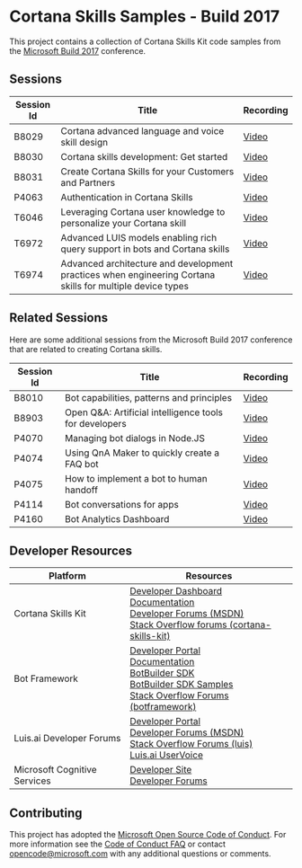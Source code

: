  # Cortana Skills Samples - Build 2017

This project contains a collection of Cortana Skills Kit code samples from the [Microsoft Build 2017](http://build.microsoft.com/) conference.

## Sessions

| Session Id | Title | Recording |
|------------|-------|-----------|
| B8029 | Cortana advanced language and voice skill design | [Video](https://channel9.msdn.com/events/Build/2017/B8029) |
| B8030 | Cortana skills development: Get started | [Video](https://channel9.msdn.com/events/Build/2017/B8030) |
| B8031 | Create Cortana Skills for your Customers and Partners | [Video](https://channel9.msdn.com/events/Build/2017/B8031) |
| P4063 | Authentication in Cortana Skills | [Video](https://channel9.msdn.com/events/Build/2017/P4063) |
| T6046 | Leveraging Cortana user knowledge to personalize your Cortana skill | [Video](https://channel9.msdn.com/events/Build/2017/T6046) |
| T6972 | Advanced LUIS models enabling rich query support in bots and Cortana skills | [Video](https://channel9.msdn.com/events/Build/2017/T6972) |
| T6974 | Advanced architecture and development practices when engineering Cortana skills for multiple device types | [Video](https://channel9.msdn.com/events/Build/2017/T6974) |

## Related Sessions

Here are some additional sessions from the Microsoft Build 2017 conference that are related to creating Cortana skills.

| Session Id | Title | Recording |
|------------|-------|-----------|
| B8010 | Bot capabilities, patterns and principles | [Video](https://channel9.msdn.com/events/Build/2017/B8010) |
| B8903 | Open Q&A: Artificial intelligence tools for developers | [Video](https://channel9.msdn.com/events/Build/2017/B8903) |
| P4070 | Managing bot dialogs in Node.JS | [Video](https://channel9.msdn.com/events/Build/2017/P4070) |
| P4074 | Using QnA Maker to quickly create a FAQ bot | [Video](https://channel9.msdn.com/events/Build/2017/P4074) |
| P4075 | How to implement a bot to human handoff | [Video](https://channel9.msdn.com/events/Build/2017/P4075) |
| P4114 | Bot conversations for apps | [Video](https://channel9.msdn.com/events/Build/2017/P4114) |
| P4160 | Bot Analytics Dashboard | [Video](https://channel9.msdn.com/events/Build/2017/P4160) |

## Developer Resources

| Platform     | Resources |
|--------------|-----------|
| Cortana Skills Kit | [Developer Dashboard](https://developer.microsoft.com/en-US/cortana/dashboard)<br/>[Documentation](http://aka.ms/CortanaSkillsDocs)<br/>[Developer Forums (MSDN)](https://social.msdn.microsoft.com/Forums/en-us/home?forum=cortanaskillskit )<br/>[Stack Overflow forums (cortana-skills-kit)](http://stackoverflow.com/questions/tagged/cortana-skills-kit) |
| Bot Framework| [Developer Portal](https://dev.botframework.com/)<br/>[Documentation](https://aka.ms/botdocs)<br/>[BotBuilder SDK](https://github.com/Microsoft/BotBuilder)<br/>[BotBuilder SDK Samples](https://github.com/Microsoft/BotBuilder-Samples)<br/>[Stack Overflow Forums (botframework)](http://stackoverflow.com/questions/tagged/botframework) |
| Luis.ai Developer Forums | [Developer Portal](https://www.luis.ai/)<br/>[Developer Forums (MSDN)](https://social.msdn.microsoft.com/Forums/windows/home?forum=LUIS)<br/>[Stack Overflow Forums (luis)](http://stackoverflow.com/questions/tagged/luis)<br/>[Luis.ai UserVoice](https://cognitive.uservoice.com/forums/551524-luis) |
| Microsoft Cognitive Services | [Developer Site](https://www.microsoft.com/cognitive-services)<br/>[Developer Forums](https://social.msdn.microsoft.com/Forums/en-US/home?forum=mlapi) |

## Contributing

This project has adopted the [Microsoft Open Source Code of Conduct](https://opensource.microsoft.com/codeofconduct/). For more information see the [Code of Conduct FAQ](https://opensource.microsoft.com/codeofconduct/faq/) or contact [opencode@microsoft.com](mailto:opencode@microsoft.com) with any additional questions or comments.

